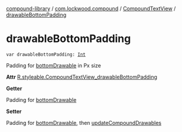 [compound-library](../../index.md) / [com.lockwood.compound](../index.md) / [CompoundTextView](index.md) / [drawableBottomPadding](./drawable-bottom-padding.md)

# drawableBottomPadding

`var drawableBottomPadding: `[`Int`](https://kotlinlang.org/api/latest/jvm/stdlib/kotlin/-int/index.html)

Padding for [bottomDrawable](bottom-drawable.md) in Px size

**Attr**
[R.styleable.CompoundTextView_drawableBottomPadding](#)

**Getter**

Padding for [bottomDrawable](bottom-drawable.md)

**Setter**

Padding for [bottomDrawable](bottom-drawable.md), then [updateCompoundDrawables](update-compound-drawables.md)

